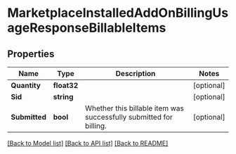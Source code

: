 # MarketplaceInstalledAddOnBillingUsageResponseBillableItems

## Properties

Name | Type | Description | Notes
------------ | ------------- | ------------- | -------------
**Quantity** | **float32** |  |[optional] 
**Sid** | **string** |  |[optional] 
**Submitted** | **bool** | Whether this billable item was successfully submitted for billing. |[optional] 

[[Back to Model list]](../README.md#documentation-for-models) [[Back to API list]](../README.md#documentation-for-api-endpoints) [[Back to README]](../README.md)



